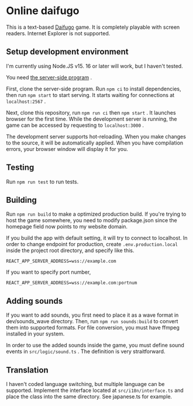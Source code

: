 # Online daifugo

This is a text-based [Daifugo](https://en.wikipedia.org/wiki/Daifug%C5%8D) game. It is completely playable with screen readers. Internet Explorer is not supported.

## Setup development environment

I'm currently using Node.JS v15. 16 or later will work, but I haven't tested.

You need [the server-side program](https://github.com/yncat/dfg-server) .

First, clone the server-side program. Run `npm ci` to install dependencies, then run `npm start` to start serving. It starts waiting for connections at `localhost:2567` .

Next, clone this repository, run `npm run ci` then `npm start` . It launches browser for the first time. While the development server is running, the game can be accessed by requesting to `localhost:3000` .

The development server supports hot-reloading. When you make changes to the source, it will be automatically applied. When you have compilation errors, your browser window will display it for you.

## Testing

Run `npm run test` to run tests. 

## Building

Run `npm run build` to make a optimized production build. If you're trying to host the game somewhere, you need to modify package.json since the homepage field now points to my website domain.

If you build the app with default setting, it will try to connect to localhost. In order to change endpoint for production, create `.env.production.local` inside the project root directory, and specify like this.

```
REACT_APP_SERVER_ADDRESS=wss://example.com
```

If you want to specify port number,

```
REACT_APP_SERVER_ADDRESS=wss://example.com:portnum
```

## Adding sounds

If you want to add sounds, you first need to place it as a wave format in dev/sounds_wave directory. Then, run `npm run sounds:build` to convert them into supported formats. For file conversion, you must have ffmpeg installed in your system. 

In order to use the added sounds inside the game, you must define sound events in `src/logic/sound.ts` . The definition is very straitforward.

## Translation

I haven't coded language switching, but multiple language can be supported. Implement the interface located at `src/i18n/interface.ts` and place the class into the same directory. See japanese.ts for example.
